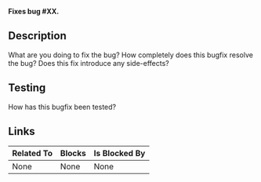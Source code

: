 **Fixes bug #XX.**

## Description
What are you doing to fix the bug?  How completely does this bugfix resolve the bug?  Does this fix introduce any side-effects?

## Testing
How has this bugfix been tested?

## Links
| **Related To** | **Blocks** | **Is Blocked By** |
| :---           | :---       | :---              |
| None           | None       | None              |